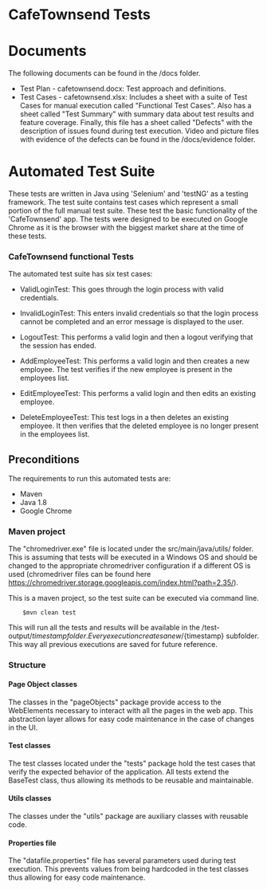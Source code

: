 # CafeTownsend Tests

# Documents

The following documents can be found in the /docs folder.
* Test Plan - cafetownsend.docx: Test approach and definitions.
* Test Cases - cafetownsend.xlsx: Includes a sheet with a suite of Test Cases for manual execution called "Functional Test Cases". Also has a sheet called "Test Summary" with summary data about test results and feature coverage. Finally, this file has a sheet called "Defects" with the description of issues found during test execution. Video and picture files with evidence of the defects can be found in the /docs/evidence folder.


# Automated Test Suite

These tests are written in Java using 'Selenium' and 'testNG' as a testing framework. 
The test suite contains test cases which represent a small portion of the full manual test suite. These test the basic functionality of the 'CafeTownsend' app.
The tests were designed to be executed on Google Chrome as it is the browser with the biggest market share at the time of these tests.


### CafeTownsend functional Tests

The automated test suite has six test cases:

- ValidLoginTest: This goes through the login process with valid credentials.

- InvalidLoginTest: This enters invalid credentials so that the login process cannot be completed and an error message is displayed to the user.

- LogoutTest: This performs a valid login and then a logout verifying that the session has ended. 

- AddEmployeeTest: This performs a valid login and then creates a new employee. The test verifies if the new employee is present in the employees list. 

- EditEmployeeTest: This performs a valid login and then edits an existing employee. 

- DeleteEmployeeTest:  This test logs in a then deletes an existing employee. It then verifies that the deleted employee is no longer present in the employees list.


## Preconditions

The requirements to run this automated tests are:
- Maven
- Java 1.8
- Google Chrome

### Maven project

The "chromedriver.exe" file is located under the src/main/java/utils/ folder. This is assuming that tests will be executed in a Windows OS and should be changed to the appropriate chromedriver configuration if a different OS is used (chromedriver files can be found here https://chromedriver.storage.googleapis.com/index.html?path=2.35/).

This is a maven project, so the test suite can be executed via command line. 
```
    $mvn clean test
```
This will run all the tests and results will be available in the /test-output/${timestamp} folder. Every execution creates a new /${timestamp} subfolder. This way all previous executions are saved for future reference.



### Structure
#### Page Object classes
The classes in the "pageObjects" package provide access to the WebElements necessary to interact with all the pages in the web app. This abstraction layer allows for easy code maintenance in the case of changes in the UI. 
#### Test classes
The test classes located under the "tests" package hold the test cases that verify the expected behavior of the application. All tests extend the BaseTest class, thus allowing its methods to be reusable and maintainable.
#### Utils classes
The classes under the "utils" package are auxiliary classes with reusable code.
#### Properties file
The "datafile.properties" file has several parameters used during test execution. This prevents values from being hardcoded in the test classes thus allowing for easy code maintenance.


